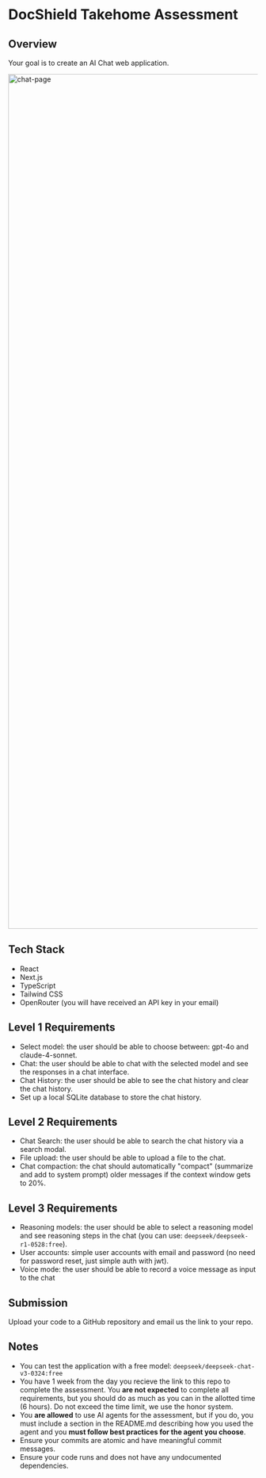 # DocShield Takehome Assessment

## Overview
Your goal is to create an AI Chat web application.

<img width="1724" alt="chat-page" src="https://github.com/user-attachments/assets/a108b9d0-b516-4b26-93e9-f33e336ddd8e" />

## Tech Stack
- React
- Next.js
- TypeScript
- Tailwind CSS
- OpenRouter (you will have received an API key in your email)

## Level 1 Requirements
- Select model: the user should be able to choose between: gpt-4o and claude-4-sonnet.
- Chat: the user should be able to chat with the selected model and see the responses in a chat interface.
- Chat History: the user should be able to see the chat history and clear the chat history.
- Set up a local SQLite database to store the chat history.

## Level 2 Requirements
- Chat Search: the user should be able to search the chat history via a search modal.
- File upload: the user should be able to upload a file to the chat.
- Chat compaction: the chat should automatically "compact" (summarize and add to system prompt) older messages if the context window gets to 20%. 

## Level 3 Requirements
- Reasoning models: the user should be able to select a reasoning model and see reasoning steps in the chat (you can use: `deepseek/deepseek-r1-0528:free`).
- User accounts: simple user accounts with email and password (no need for password reset, just simple auth with jwt).
- Voice mode: the user should be able to record a voice message as input to the chat

## Submission
Upload your code to a GitHub repository and email us the link to your repo. 

## Notes
- You can test the application with a free model: `deepseek/deepseek-chat-v3-0324:free`
- You have 1 week from the day you recieve the link to this repo to complete the assessment. You **are not expected** to complete all requirements, but you should do as much as you can in the allotted time (6 hours). Do not exceed the time limit, we use the honor system.
- You **are allowed** to use AI agents for the assessment, but if you do, you must include a section in the README.md describing how you used the agent and you **must follow best practices for the agent you choose**.
- Ensure your commits are atomic and have meaningful commit messages.
- Ensure your code runs and does not have any undocumented dependencies.
